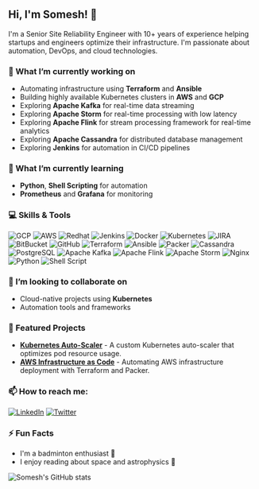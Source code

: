 ## Hi, I'm Somesh! 👋
I'm a Senior Site Reliability Engineer with 10+ years of experience helping startups and engineers optimize their infrastructure. I'm passionate about automation, DevOps, and cloud technologies.

### 🔭 What I’m currently working on
- Automating infrastructure using **Terraform** and **Ansible**
- Building highly available Kubernetes clusters in **AWS** and **GCP**
- Exploring **Apache Kafka** for real-time data streaming
- Exploring **Apache Storm** for real-time processing with low latency
- Exploring **Apache Flink** for stream processing framework for real-time analytics
- Exploring **Apache Cassandra** for distributed database management
- Exploring **Jenkins** for automation in CI/CD pipelines

### 🌱 What I’m currently learning
- **Python**, **Shell Scripting** for automation
- **Prometheus** and **Grafana** for monitoring

### 💻 Skills & Tools
![GCP](https://img.shields.io/badge/Google%20Cloud-4285F4?style=for-the-badge&logo=googlecloud&logoColor=white)
![AWS](https://img.shields.io/badge/Amazon%20AWS-232F3E?style=for-the-badge&logo=amazonaws&logoColor=white)
![Redhat](https://img.shields.io/badge/Red%20Hat-EE0000?style=for-the-badge&logo=redhat&logoColor=white)
![Jenkins](https://img.shields.io/badge/Jenkins-D24939?style=for-the-badge&logo=jenkins&logoColor=white)
![Docker](https://img.shields.io/badge/Docker-2496ED?style=for-the-badge&logo=docker&logoColor=white)
![Kubernetes](https://img.shields.io/badge/Kubernetes-326CE5?style=for-the-badge&logo=kubernetes&logoColor=white)
![JIRA](https://img.shields.io/badge/Jira-0052CC?style=for-the-badge&logo=jira&logoColor=white)
![BitBucket](https://img.shields.io/badge/Bitbucket-0052CC?style=for-the-badge&logo=bitbucket&logoColor=white)
![GitHub](https://img.shields.io/badge/GitHub-181717?style=for-the-badge&logo=github&logoColor=white)
![Terraform](https://img.shields.io/badge/Terraform-7B42BC?style=for-the-badge&logo=terraform&logoColor=white)
![Ansible](https://img.shields.io/badge/Ansible-EE0000?style=for-the-badge&logo=ansible&logoColor=white)
![Packer](https://img.shields.io/badge/Packer-02A8EF?style=for-the-badge&logo=packer&logoColor=white)
![Cassandra](https://img.shields.io/badge/Apache%20Cassandra-1287B1?style=for-the-badge&logo=apachecassandra&logoColor=white)
![PostgreSQL](https://img.shields.io/badge/PostgreSQL-336791?style=for-the-badge&logo=postgresql&logoColor=white)
![Apache Kafka](https://img.shields.io/badge/Apache%20Kafka-231F20?style=for-the-badge&logo=apachekafka&logoColor=white)
![Apache Flink](https://img.shields.io/badge/Apache%20Flink-E6526F?style=for-the-badge&logo=apacheflink&logoColor=white)
![Apache Storm](https://img.shields.io/badge/Apache%20Storm-62B0E8?style=for-the-badge&logo=apachestorm&logoColor=white)
![Nginx](https://img.shields.io/badge/Nginx-269539?style=for-the-badge&logo=nginx&logoColor=white)
![Python](https://img.shields.io/badge/Python-3776AB?style=for-the-badge&logo=python&logoColor=white)
![Shell Script](https://img.shields.io/badge/Shell_Script-121011?style=for-the-badge&logo=gnu-bash&logoColor=white)


### 👯 I’m looking to collaborate on
- Cloud-native projects using **Kubernetes**
- Automation tools and frameworks

### 🔧 Featured Projects
- [**Kubernetes Auto-Scaler**](https://github.com/someshprajapati/k8s-auto-scaler) - A custom Kubernetes auto-scaler that optimizes pod resource usage.
- [**AWS Infrastructure as Code**](https://github.com/someshprajapati/aws-iac) - Automating AWS infrastructure deployment with Terraform and Packer.

### 📫 How to reach me:
[![LinkedIn](https://img.shields.io/badge/LinkedIn-blue?style=flat&logo=linkedin&logoColor=white)](https://www.linkedin.com/in/someshprajapati/)
[![Twitter](https://img.shields.io/badge/Twitter-1DA1F2?style=flat&logo=twitter&logoColor=white)](https://twitter.com/PrajapatSomesh)

### ⚡ Fun Facts
- I'm a badminton enthusiast 🏸
- I enjoy reading about space and astrophysics 🌌

![Somesh's GitHub stats](https://github-readme-stats.vercel.app/api?username=someshprajapati&show_icons=true&theme=radical)
